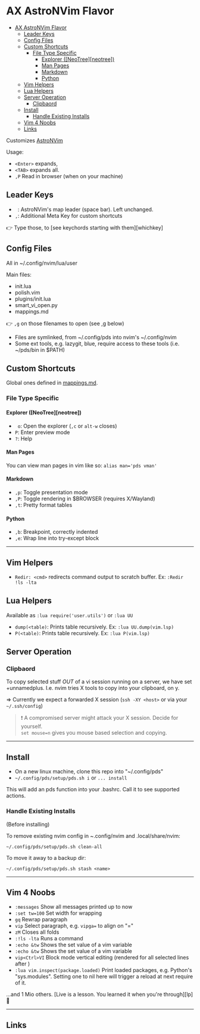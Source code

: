 # AX AstroNVim Flavor

<!--toc:start-->

- [AX AstroNVim Flavor](#ax-astronvim-flavor)
  - [Leader Keys](#leader-keys)
  - [Config Files](#config-files)
  - [Custom Shortcuts](#custom-shortcuts)
    - [File Type Specific](#file-type-specific)
      - [Explorer ([NeoTree][neotree])](#explorer-neotreeneotree)
      - [Man Pages](#man-pages)
      - [Markdown](#markdown)
      - [Python](#python)
  - [Vim Helpers](#vim-helpers)
  - [Lua Helpers](#lua-helpers)
  - [Server Operation](#server-operation)
    - [Clipbaord](#clipbaord)
  - [Install](#install)
    - [Handle Existing Installs](#handle-existing-installs)
  - [Vim 4 Noobs](#vim-4-noobs)
  - [Links](#links)
  <!--toc:end-->

Customizes [AstroNVim](https://github.com/AstroNvim/AstroNvim)

Usage:

- `<Enter>` expands,
- `<TAB>` expands all.
- `,P` Read in browser (when on your machine)

## Leader Keys

- ` `: AstroNVim's map leader (space bar). Left unchanged.
- `,`: Additional Meta Key for custom shortcuts

👉 Type those, to [see keychords starting with them][whichkey]

## Config Files

All in ~/.config/nvim/lua/user

Main files:

- init.lua
- polish.vim
- plugins/init.lua
- smart_vi_open.py
- mappings.md

👉 `,g` on those filenames to open (see ,g below)

- Files are symlinked, from ~/.config/pds into nvim's ~/.config/nvim
- Some ext tools, e.g. lazygit, blue, require access to these tools (i.e. ~/pds/bin in $PATH)

## Custom Shortcuts

Global ones defined in [mappings.md](./mappings.md).

### File Type Specific

#### Explorer ([NeoTree][neotree])

- ` o`: Open the explorer (`,c` or `alt-w` closes)
- `P`: Enter preview mode
- `?`: Help

#### Man Pages

You can view man pages in vim like so: `alias man='pds vman'`

#### Markdown

- `,p`: Toggle presentation mode
- `,P`: Toggle rendering in $BROWSER (requires X/Wayland)
- `,t`: Pretty format tables

#### Python

- `,b`: Breakpoint, correctly indented
- `,e`: Wrap line into try-except block

---

## Vim Helpers

- `Redir: <cmd>` redirects command output to scratch buffer. Ex: `:Redir !ls -lta`

## Lua Helpers

Available as `:lua require('user.utils')` or `:lua UU`

- `dump(<table)`: Prints table recursively. Ex: `:lua UU.dump(vim.lsp)`
- `P(<table)`: Prints table recursively. Ex: `:lua P(vim.lsp)`

## Server Operation

### Clipbaord

To copy selected stuff _OUT_ of a vi session running on a server, we have set +unnamedplus. I.e.
nvim tries X tools to copy into your clipboard, on y.

=> Currently we expect a forwarded X session (`ssh -XY <host>` or via your `~/.ssh/config`)

> ❗ A compromised server might attack your X session. Decide for yourself.  
> `set mouse=n` gives you mouse based selection and copying.

---

## Install

- On a new linux machine, clone this repo into "~/.config/pds"
- `~/.config/pds/setup/pds.sh i` or `... install`

This will add an pds function into your .bashrc. Call it to see supported actions.

### Handle Existing Installs

(Before installing)

To remove existing nvim config in ~.config/nvim and .local/share/nvim:

`~/.config/pds/setup/pds.sh clean-all`

To move it away to a backup dir:

`~/.config/pds/setup/pds.sh stash <name>`

---

## Vim 4 Noobs

- `:messages` Show all messages printed up to now
- `:set tw=100` Set width for wrapping
- `gq` Rewrap paragraph
- `vip` Select paragraph, e.g. `vipga=` to align on "="
- `zM` Closes all folds
- `:!ls -lta` Runs a command
- `:echo &tw` Shows the set value of a vim variable
- `:echo &tw` Shows the set value of a vim variable
- `vip<Ctrl>VI` Block mode vertical editing (rendered for all selected lines after <ESC>)
- `:lua vim.inspect(package.loaded)` Print loaded packages, e.g. Python's "sys.modules".
  Setting one to nil here will trigger a reload at next require of it.

...and 1 Mio others. [Live is a lesson. You learned it when you're through][lp] 🥲

---

## Links
